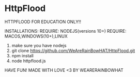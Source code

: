 # HttpFlood
HTTPFLOOD FOR EDUCATION ONLY!!

INSTALLATIONS:
  REQUIRE: NODEJS(versions 10+)
  REQUIRE: MACOS,WINDOWS(10+),LINUX

1. make sure you have nodejs
2. git clone https://github.com/WeAreRainBowHAT/HttpFlood.git
3. npm install
4. node httpflood.js

HAVE FUN! 
MADE WITH LOVE <3 BY WEARERAINBOWHAT

